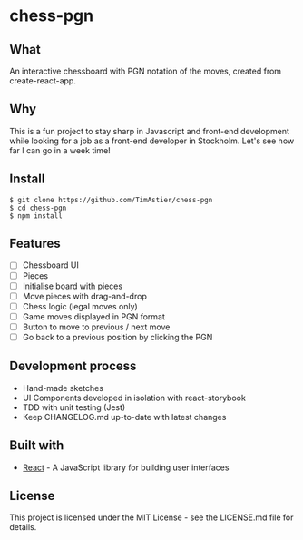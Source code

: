 # chess-pgn

## What
An interactive chessboard with PGN notation of the moves, created from create-react-app.

## Why

This is a fun project to stay sharp in Javascript and front-end development while looking for a job as a front-end developer in Stockholm. Let's see how far I can go in a week time!

## Install

```
$ git clone https://github.com/TimAstier/chess-pgn
$ cd chess-pgn
$ npm install
```

## Features
- [ ] Chessboard UI
- [ ] Pieces
- [ ] Initialise board with pieces
- [ ] Move pieces with drag-and-drop
- [ ] Chess logic (legal moves only)
- [ ] Game moves displayed in PGN format
- [ ] Button to move to previous / next move
- [ ] Go back to a previous position by clicking the PGN

## Development process
- Hand-made sketches
- UI Components developed in isolation with react-storybook
- TDD with unit testing (Jest)
- Keep CHANGELOG.md up-to-date with latest changes

## Built with
- [React](https://reactjs.org/) - A JavaScript library for building user interfaces

## License

This project is licensed under the MIT License - see the LICENSE.md file for details.
